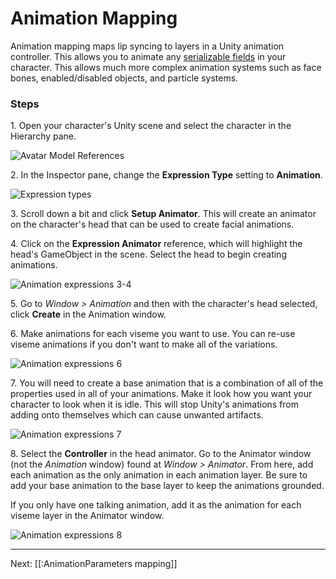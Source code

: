# Animation Mapping

Animation mapping maps lip syncing to layers in a Unity animation controller. This allows you to animate any [serializable fields](https://docs.unity3d.com/Manual/script-Serialization.html) in your character. This allows much more complex animation systems such as face bones, enabled/disabled objects, and particle systems.

### Steps

1\. Open your character's Unity scene and select the character in the Hierarchy pane.

![Avatar Model References](https://www.flipsidexr.com/files/docs/screenshots/avatar-model-references.png)

2\. In the Inspector pane, change the **Expression Type** setting to **Animation**.

![Expression types](https://www.flipsidexr.com/files/docs/screenshots/expression-types.png)

3\. Scroll down a bit and click **Setup Animator**. This will create an animator on the character's head that can be used to create facial animations.

4\. Click on the **Expression Animator** reference, which will highlight the head's GameObject in the scene. Select the head to begin creating animations.

![Animation expressions 3-4](https://www.flipsidexr.com/files/docs/screenshots/animation-expressions-3-4.png)

5\. Go to _Window > Animation_ and then with the character's head selected, click **Create** in the Animation window.

6\. Make animations for each viseme you want to use. You can re-use viseme animations if you don't want to make all of the variations.

![Animation expressions 6](https://www.flipsidexr.com/files/docs/screenshots/animation-expressions-6.png)

7\. You will need to create a base animation that is a combination of all of the properties used in all of your animations. Make it look how you want your character to look when it is idle. This will stop Unity's animations from adding onto themselves which can cause unwanted artifacts.

![Animation expressions 7](https://www.flipsidexr.com/files/docs/screenshots/animation-expressions-7.png)

8\. Select the **Controller** in the head animator. Go to the Animator window (not the _Animation_ window) found at _Window > Animator_. From here, add each animation as the only animation in each animation layer. Be sure to add your base animation to the base layer to keep the animations grounded.

If you only have one talking animation, add it as the animation for each viseme layer in the Animator window.

![Animation expressions 8](https://www.flipsidexr.com/files/docs/screenshots/animation-expressions-8.png)

---

Next: [[:AnimationParameters mapping]]
